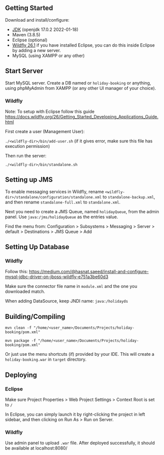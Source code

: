 ## Getting Started

Download and install/configure:

- [JDK](https://openjdk.java.net/install/) (openjdk 17.0.2 2022-01-18)
- Maven (3.8.5)
- Eclipse (optional)
- [Wildfly 26.1](https://www.wildfly.org/downloads/)
  if you have installed Eclipse, you can do this inside Eclipse by adding a new server.
- MySQL (using XAMPP or any other)

## Start Server

Start MySQL server. Create a DB named or `holiday-booking` or anything, using phpMyAdmin from XAMPP (or any other UI manager of your choice).

### Wildfly

Note: To setup with Eclipse follow this guide https://docs.wildfly.org/26/Getting_Started_Developing_Applications_Guide.html

First create a user (Management User):

`./<wildfly-dir>/bin/add-user.sh` (if it gives error, make sure this file has execution permission)

Then run the server:

`./<wildfly-dir>/bin/standalone.sh`

## Setting up JMS

To enable messaging services in Wildfly, rename `<wildfly-dir>/standalone/configuration/standalone.xml` to `standalone-backup.xml`, and then rename `standalone-full.xml` to `standalone.xml`.

Next you need to create a JMS Queue, named `holidayQueue`, from the admin panel. Use `java:/jms/holidayQueue` as the entries value.

Find the menu from:
Configuration > Subsystems > Messaging > Server > default > Destinations > JMS Queue > Add

## Setting Up Database

### Wildfly

Follow this: https://medium.com/@hasnat.saeed/install-and-configure-mysql-jdbc-driver-on-jboss-wildfly-e751a3be60d3

Make sure the connector file name in `module.xml` and the one you downloaded match.

When adding DataSource, keep JNDI name: `java:/holidayds`

## Building/Compiling

`mvn clean -f "/home/<user_name>/Documents/Projects/holiday-booking/pom.xml"`

`mvn package -f "/home/<user_name>/Documents/Projects/holiday-booking/pom.xml"`

Or just use the menu shortcuts (if) provided by your IDE. This will create a `holiday-booking.war` in `target` directory.

## Deploying

### Eclipse

Make sure Project Properties > Web Project Settings > Context Root is set to `/`

In Eclipse, you can simply launch it by right-clicking the project in left sidebar, and then clicking on Run As > Run on Server.

### Wildfly

Use admin panel to upload `.war` file. After deployed successfully, it should be available at localhost:8080/